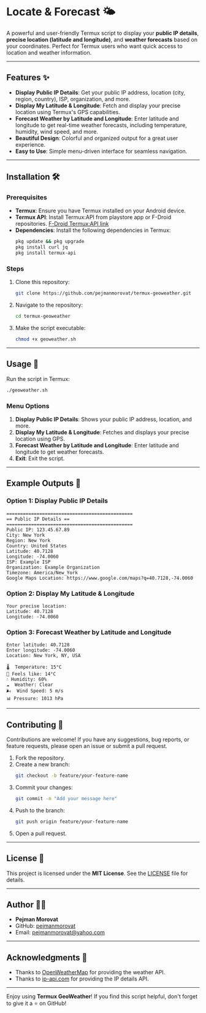 # Locate & Forecast 🌤️

A powerful and user-friendly Termux script to display your **public IP details**, **precise location (latitude and longitude)**, and **weather forecasts** based on your coordinates. Perfect for Termux users who want quick access to location and weather information.

---

## Features ✨

- **Display Public IP Details**: Get your public IP address, location (city, region, country), ISP, organization, and more.
- **Display My Latitude & Longitude**: Fetch and display your precise location using Termux's GPS capabilities.
- **Forecast Weather by Latitude and Longitude**: Enter latitude and longitude to get real-time weather forecasts, including temperature, humidity, wind speed, and more.
- **Beautiful Design**: Colorful and organized output for a great user experience.
- **Easy to Use**: Simple menu-driven interface for seamless navigation.

---

## Installation 🛠️

### Prerequisites
- **Termux**: Ensure you have Termux installed on your Android device.
- **Termux API**: Install Termux:API from playstore app or F-Droid repositories.
[F-Droid Termux:API link](https://f-droid.org/packages/com.termux.api/)
- **Dependencies**: Install the following dependencies in Termux:
  ```bash
  pkg update && pkg upgrade
  pkg install curl jq
  pkg install termux-api
  ```

### Steps
1. Clone this repository:
   ```bash
   git clone https://github.com/pejmanmorovat/termux-geoweather.git
   ```
2. Navigate to the repository:
   ```bash
   cd termux-geoweather
   ```
3. Make the script executable:
   ```bash
   chmod +x geoweather.sh
   ```

---

## Usage 🚀

Run the script in Termux:
```bash
./geoweather.sh
```

### Menu Options
1. **Display Public IP Details**: Shows your public IP address, location, and more.
2. **Display My Latitude & Longitude**: Fetches and displays your precise location using GPS.
3. **Forecast Weather by Latitude and Longitude**: Enter latitude and longitude to get weather forecasts.
4. **Exit**: Exit the script.

---

## Example Outputs 📄

### Option 1: Display Public IP Details
```
==============================================
== Public IP Details ==
==============================================
Public IP: 123.45.67.89
City: New York
Region: New York
Country: United States
Latitude: 40.7128
Longitude: -74.0060
ISP: Example ISP
Organization: Example Organization
Timezone: America/New_York
Google Maps Location: https://www.google.com/maps?q=40.7128,-74.0060
```

### Option 2: Display My Latitude & Longitude
```
Your precise location:
Latitude: 40.7128
Longitude: -74.0060
```

### Option 3: Forecast Weather by Latitude and Longitude
```
Enter latitude: 40.7128
Enter longitude: -74.0060
Location: New York, NY, USA

🌡️  Temperature: 15°C
🤔 Feels like: 14°C
💧 Humidity: 60%
☁️  Weather: Clear
🌬️  Wind Speed: 5 m/s
📊 Pressure: 1013 hPa
```

---

## Contributing 🤝

Contributions are welcome! If you have any suggestions, bug reports, or feature requests, please open an issue or submit a pull request.

1. Fork the repository.
2. Create a new branch:
   ```bash
   git checkout -b feature/your-feature-name
   ```
3. Commit your changes:
   ```bash
   git commit -m "Add your message here"
   ```
4. Push to the branch:
   ```bash
   git push origin feature/your-feature-name
   ```
5. Open a pull request.

---

## License 📜

This project is licensed under the **MIT License**. See the [LICENSE](LICENSE) file for details.

---

## Author 👨‍💻

- **Pejman Morovat**
- GitHub: [pejmanmorovat](https://github.com/pejmanmorovat)
- Email: pejmanmorovat@yahoo.com 

---

## Acknowledgments 🙏

- Thanks to [OpenWeatherMap](https://openweathermap.org/) for providing the weather API.
- Thanks to [ip-api.com](http://ip-api.com/) for providing the IP details API.

---

Enjoy using **Termux GeoWeather**! If you find this script helpful, don't forget to give it a ⭐ on GitHub!
